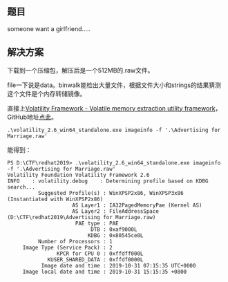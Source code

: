 ## 题目
someone want a girlfriend.....

## 解决方案
下载到一个压缩包，解压后是一个512MB的.raw文件。

file一下说是data。binwalk能检出大量文件，根据文件大小和strings的结果猜测这个文件是个内存转储镜像。

直接上[Volatility Framework - Volatile memory extraction utility framework](https://www.volatilityfoundation.org/)，GitHub地址[点此](https://github.com/volatilityfoundation/volatility)。

```
.\volatility_2.6_win64_standalone.exe imageinfo -f '.\Advertising for Marriage.raw'
```

能得到：

```
PS D:\CTF\redhat2019> .\volatility_2.6_win64_standalone.exe imageinfo -f '.\Advertising for Marriage.raw'
Volatility Foundation Volatility Framework 2.6
INFO    : volatility.debug    : Determining profile based on KDBG search...
          Suggested Profile(s) : WinXPSP2x86, WinXPSP3x86 (Instantiated with WinXPSP2x86)
                     AS Layer1 : IA32PagedMemoryPae (Kernel AS)
                     AS Layer2 : FileAddressSpace (D:\CTF\redhat2019\Advertising for Marriage.raw)
                      PAE type : PAE
                           DTB : 0xaf9000L
                          KDBG : 0x80545ce0L
          Number of Processors : 1
     Image Type (Service Pack) : 2
                KPCR for CPU 0 : 0xffdff000L
             KUSER_SHARED_DATA : 0xffdf0000L
           Image date and time : 2019-10-31 07:15:35 UTC+0000
     Image local date and time : 2019-10-31 15:15:35 +0800
```


